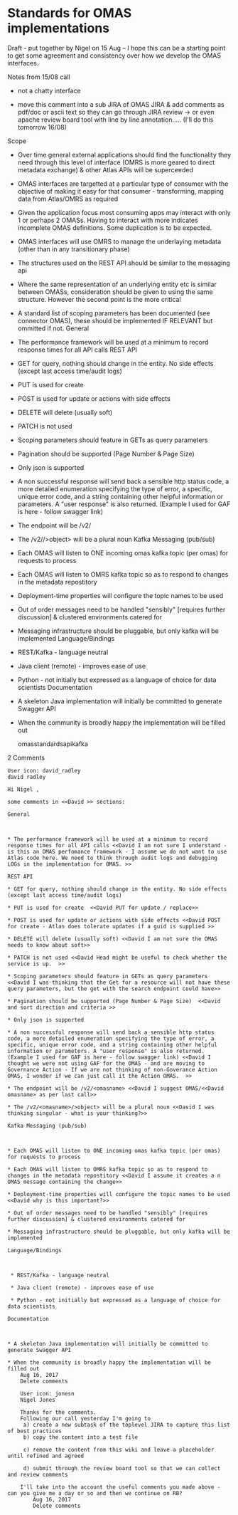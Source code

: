 <!-- SPDX-License-Identifier: Apache-2.0 -->

# Standards for OMAS implementations

Draft - put together by Nigel on 15 Aug – I hope this can be a starting point to get some agreement and consistency over how we develop the OMAS interfaces.

Notes from 15/08 call 

 * not a chatty interface

 * move this comment into a sub JIRA of OMAS JIRA & add comments as pdf/doc or ascii text so they can go through JIRA review -> or even apache review board tool with line by line annotation..... (I'll do this tomorrow 16/08)


Scope


* Over time general external applications should find the functionality they need through this level of interface (OMRS is more geared to direct metadata exchange) & other Atlas APIs will be superceeded
* OMAS interfaces are targetted at a particular type of consumer with the objective of making it easy for that consumer - transforming, mapping data from Atlas/OMRS as required
* Given the application focus most consuming apps may interact with only 1 or perhaps 2 OMASs. Having to interact with more indicates incomplete OMAS definitions. Some duplication is to be expected.
* OMAS interfaces will use OMRS to manage the underlaying metadata (other than in any transitionary phase)
* The structures used on the REST API should be similar to the messaging api
* Where the same representation of an underlying entity etc is similar between OMASs, consideration should be given to using the same structure. However the second point is the more critical
* A standard list of scoping parameters has been documented (see connector OMAS), these should be implemented IF RELEVANT but ommitted if not.
General


* The performance framework will be used at a minimum to record response times for all API calls
REST API

 

* GET for query, nothing should change in the entity. No side effects (except last access time/audit logs)
* PUT is used for create
* POST is used for update or actions with side effects
* DELETE will delete (usually soft)
* PATCH is not used
* Scoping parameters should feature in GETs as query parameters
* Pagination should be supported (Page Number & Page Size)
* Only json is supported
* A non successful response will send back a sensible http status code, a more detailed enumeration specifying the type of error, a specific, unique error code, and a string containing other helpful information or parameters. A "user response" is also returned. (Example I used for GAF is here - follow swagger link)
* The endpoint will be /v2/<omasname>
* The /v2/<omasname>/>object> will be a plural noun
Kafka Messaging (pub/sub)


* Each OMAS will listen to ONE incoming omas kafka topic (per omas) for requests to process
* Each OMAS will listen to OMRS kafka topic so as to respond to changes in the metadata repostitory
* Deployment-time properties will configure the topic names to be used
* Out of order messages need to be handled "sensibly" [requires further discussion] & clustered environments catered for
* Messaging infrastructure should be pluggable, but only kafka will be implemented
Language/Bindings


 * REST/Kafka - language neutral
 * Java client (remote) - improves ease of use 
 * Python - not initially but expressed as a language of choice for data scientists
Documentation


* A skeleton Java implementation will initially be committed to generate Swagger API
* When the community is broadly happy the implementation will be filled out

    omasstandardsapikafka 

2 Comments

    User icon: david_radley
    david radley

    Hi Nigel ,

    some comments in <<David >> sections:

    General

     

    * The performance framework will be used at a minimum to record response times for all API calls <<David I am not sure I understand - is this an OMAS perfomance framework - I assume we do not want to use Atlas code here. We need to think through audit logs and debugging LOGs in the implementation for OMAS. >>

    REST API

    * GET for query, nothing should change in the entity. No side effects (except last access time/audit logs)

    * PUT is used for create  <<David PUT for update / replace>>

    * POST is used for update or actions with side effects <<David POST for create - Atlas does tolerate updates if a guid is supplied >>

    * DELETE will delete (usually soft) <<David I am not sure the OMAS needs to know about soft>>

    * PATCH is not used <<David Head might be useful to check whether the service is up.  >>

    * Scoping parameters should feature in GETs as query parameters <<David I was thinking that the Get for a resource will not have these query parameters, but the get with the search endpoint could have>>

    * Pagination should be supported (Page Number & Page Size)  <<David and sort direction and criteria >>

    * Only json is supported

    * A non successful response will send back a sensible http status code, a more detailed enumeration specifying the type of error, a specific, unique error code, and a string containing other helpful information or parameters. A "user response" is also returned. (Example I used for GAF is here - follow swagger link) <<David I thought we were not using GAF for the OMAS - and are moving to Governance Action - If we are not thinking of non-Goverance Action OMAS, I wonder if we can just call it the Action OMAS.  >>

    * The endpoint will be /v2/<omasname> <<David I suggest OMAS/<<David omasname> as per last call>>

    * The /v2/<omasname>/>object> will be a plural noun <<David I was thinking singular - what is your thinking?>>

    Kafka Messaging (pub/sub)

     

    * Each OMAS will listen to ONE incoming omas kafka topic (per omas) for requests to process

    * Each OMAS will listen to OMRS kafka topic so as to respond to changes in the metadata repostitory <<David I assume it creates a n OMAS message containing the change>>

    * Deployment-time properties will configure the topic names to be used <<David why is this important?>>

    * Out of order messages need to be handled "sensibly" [requires further discussion] & clustered environments catered for

    * Messaging infrastructure should be pluggable, but only kafka will be implemented

    Language/Bindings

     

     * REST/Kafka - language neutral

     * Java client (remote) - improves ease of use

     * Python - not initially but expressed as a language of choice for data scientists

    Documentation

     

    * A skeleton Java implementation will initially be committed to generate Swagger API

    * When the community is broadly happy the implementation will be filled out
        Aug 16, 2017
        Delete comments

        User icon: jonesn
        Nigel Jones

        Thanks for the comments.
        Following our call yesterday I'm going to
         a) create a new subtask of the toplevel JIRA to capture this list of best practices 
         b) copy the content into a test file 

         c) remove the content from this wiki and leave a placeholder until refined and agreed

         d) submit through the review board tool so that we can collect and review comments

        I'll take into the account the useful comments you made above - can you give me a day or so and then we continue on RB?
            Aug 16, 2017
            Delete comments

